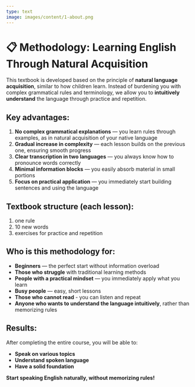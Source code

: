 ```yaml
---
type: text
image: images/content/1-about.png
---
```


# 📋 Methodology: Learning English Through Natural Acquisition

This textbook is developed based on the principle of **natural language acquisition**, similar to how children learn. Instead of burdening you with complex grammatical rules and terminology, we allow you to **intuitively understand** the language through practice and repetition.

## Key advantages:

1. **No complex grammatical explanations** — you learn rules through examples, as in natural acquisition of your native language
2. **Gradual increase in complexity** — each lesson builds on the previous one, ensuring smooth progress
3. **Clear transcription in two languages** — you always know how to pronounce words correctly
4. **Minimal information blocks** — you easily absorb material in small portions
5. **Focus on practical application** — you immediately start building sentences and using the language

## Textbook structure (each lesson):

1. one rule
2. 10 new words
3. exercises for practice and repetition

## Who is this methodology for:

- **Beginners** — the perfect start without information overload
- **Those who struggle** with traditional learning methods
- **People with a practical mindset** — you immediately apply what you learn
- **Busy people** — easy, short lessons
- **Those who cannot read** - you can listen and repeat
- **Anyone who wants to understand the language intuitively**, rather than memorizing rules

## Results:

After completing the entire course, you will be able to:

- **Speak on various topics**
- **Understand spoken language**
- **Have a solid foundation**

**Start speaking English naturally, without memorizing rules!**
